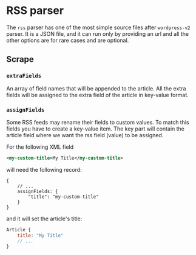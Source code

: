 # RSS parser

The `rss` parser has one of the most simple source files after `wordpress-v2` parser.
It is a JSON file, and it can run only by providing an url and all the other options are for rare cases and are optional.

## Scrape

### `extraFields`
An array of field names that will be appended to the article.
All the extra fields will be assigned to the extra field of the article in key-value format.

### `assignFields`

Some RSS feeds may rename their fields to custom values.
To match this fields you have to create a key-value item.
The key part will contain the article field where we want the rss field (value) to be assigned.

For the following XML field
```xml
<my-custom-title>My Title</my-custom-title>
```
will need the following record:
```json5
{
    // ...
    assignFields: {
        "title": "my-custom-title"
    }
}
```
and it will set the article's title:
```js
Article {
    title: "My Title"
    // ...
}
```
